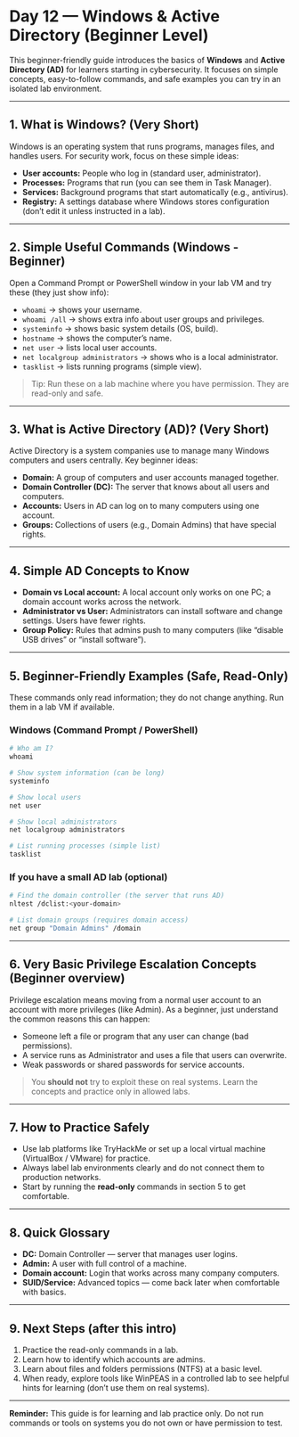# Day 12 — Windows & Active Directory (Beginner Level)

This beginner-friendly guide introduces the basics of **Windows** and **Active Directory (AD)** for learners starting in cybersecurity. It focuses on simple concepts, easy-to-follow commands, and safe examples you can try in an isolated lab environment.

---

## 1. What is Windows? (Very Short)
Windows is an operating system that runs programs, manages files, and handles users. For security work, focus on these simple ideas:
- **User accounts:** People who log in (standard user, administrator).  
- **Processes:** Programs that run (you can see them in Task Manager).  
- **Services:** Background programs that start automatically (e.g., antivirus).  
- **Registry:** A settings database where Windows stores configuration (don’t edit it unless instructed in a lab).

---

## 2. Simple Useful Commands (Windows - Beginner)
Open a Command Prompt or PowerShell window in your lab VM and try these (they just show info):

- `whoami` → shows your username.  
- `whoami /all` → shows extra info about user groups and privileges.  
- `systeminfo` → shows basic system details (OS, build).  
- `hostname` → shows the computer’s name.  
- `net user` → lists local user accounts.  
- `net localgroup administrators` → shows who is a local administrator.
- `tasklist` → lists running programs (simple view).

> Tip: Run these on a lab machine where you have permission. They are read-only and safe.

---

## 3. What is Active Directory (AD)? (Very Short)
Active Directory is a system companies use to manage many Windows computers and users centrally. Key beginner ideas:
- **Domain:** A group of computers and user accounts managed together.  
- **Domain Controller (DC):** The server that knows about all users and computers.  
- **Accounts:** Users in AD can log on to many computers using one account.  
- **Groups:** Collections of users (e.g., Domain Admins) that have special rights.

---

## 4. Simple AD Concepts to Know
- **Domain vs Local account:** A local account only works on one PC; a domain account works across the network.  
- **Administrator vs User:** Administrators can install software and change settings. Users have fewer rights.  
- **Group Policy:** Rules that admins push to many computers (like “disable USB drives” or “install software”).

---

## 5. Beginner-Friendly Examples (Safe, Read-Only)
These commands only read information; they do not change anything. Run them in a lab VM if available.

### Windows (Command Prompt / PowerShell)
```powershell
# Who am I?
whoami

# Show system information (can be long)
systeminfo

# Show local users
net user

# Show local administrators
net localgroup administrators

# List running processes (simple list)
tasklist
```

### If you have a small AD lab (optional)
```bash
# Find the domain controller (the server that runs AD)
nltest /dclist:<your-domain>

# List domain groups (requires domain access)
net group "Domain Admins" /domain
```

---

## 6. Very Basic Privilege Escalation Concepts (Beginner overview)
Privilege escalation means moving from a normal user account to an account with more privileges (like Admin). As a beginner, just understand the common reasons this can happen:
- Someone left a file or program that any user can change (bad permissions).  
- A service runs as Administrator and uses a file that users can overwrite.  
- Weak passwords or shared passwords for service accounts.

> You **should not** try to exploit these on real systems. Learn the concepts and practice only in allowed labs.

---

## 7. How to Practice Safely
- Use lab platforms like TryHackMe or set up a local virtual machine (VirtualBox / VMware) for practice.  
- Always label lab environments clearly and do not connect them to production networks.  
- Start by running the **read-only** commands in section 5 to get comfortable.

---

## 8. Quick Glossary
- **DC:** Domain Controller — server that manages user logins.  
- **Admin:** A user with full control of a machine.  
- **Domain account:** Login that works across many company computers.  
- **SUID/Service:** Advanced topics — come back later when comfortable with basics.

---

## 9. Next Steps (after this intro)
1. Practice the read-only commands in a lab.  
2. Learn how to identify which accounts are admins.  
3. Learn about files and folders permissions (NTFS) at a basic level.  
4. When ready, explore tools like WinPEAS in a controlled lab to see helpful hints for learning (don’t use them on real systems).

---

**Reminder:** This guide is for learning and lab practice only. Do not run commands or tools on systems you do not own or have permission to test.
